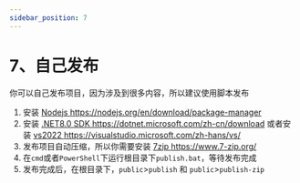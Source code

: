 ```yaml
---
sidebar_position: 7
---
```


# 7、自己发布

你可以自己发布项目，因为涉及到很多内容，所以建议使用脚本发布

1. 安装 <a href="https://nodejs.org/en/download/package-manager">Nodejs https://nodejs.org/en/download/package-manager</a>  
2. 安装 <a href="https://dotnet.microsoft.com/zh-cn/download">.NET8.0 SDK https://dotnet.microsoft.com/zh-cn/download</a>  或者安装 <a href="https://visualstudio.microsoft.com/zh-hans/vs/">vs2022 https://visualstudio.microsoft.com/zh-hans/vs/</a> 
3. 发布项目自动压缩，所以你需要安装 <a href="https://www.7-zip.org/">7zip https://www.7-zip.org/</a>
4. 在`cmd`或者`PowerShell`下运行根目录下`publish.bat`，等待发布完成
5. 发布完成后，在根目录下，`public`>`publish` 和 `public`>`publish-zip`